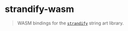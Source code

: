 # strandify-wasm

> WASM bindings for the [`strandify`](https://github.com/loiccoyle/strandify) string art library.
